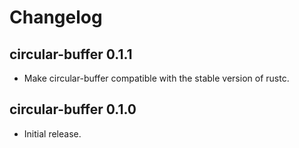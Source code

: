 # Changelog

## circular-buffer 0.1.1

* Make circular-buffer compatible with the stable version of rustc.

## circular-buffer 0.1.0

* Initial release.
